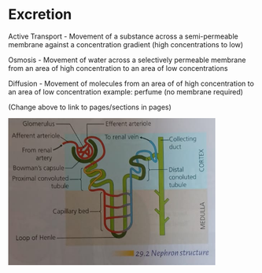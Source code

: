 # Excretion

Active Transport - Movement of a substance across a semi-permeable membrane against a concentration gradient (high concentrations to low)

Osmosis - Movement of water across a selectively permeable membrane from an area of high concentration to an area of low concentrations

Diffusion - Movement of molecules from an area of of high concentration to an area of low concentration example: perfume (no membrane required)

(Change above to link to pages/sections in pages)

![Nephron Structure](excretion/nephron-structure.png)